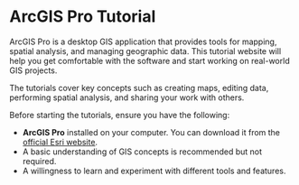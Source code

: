 <h1>ArcGIS Pro Tutorial</h1>

<p>ArcGIS Pro is a desktop GIS application that provides tools for mapping, spatial analysis, and managing geographic data. This tutorial website will help you get comfortable with the software and start working on real-world GIS projects.

The tutorials cover key concepts such as creating maps, editing data, performing spatial analysis, and sharing your work with others.</p>

<p>Before starting the tutorials, ensure you have the following:

- **ArcGIS Pro** installed on your computer. You can download it from the [official Esri website](https://www.esri.com/en-us/arcgis/products/arcgis-pro).
- A basic understanding of GIS concepts is recommended but not required.
- A willingness to learn and experiment with different tools and features.</p>
